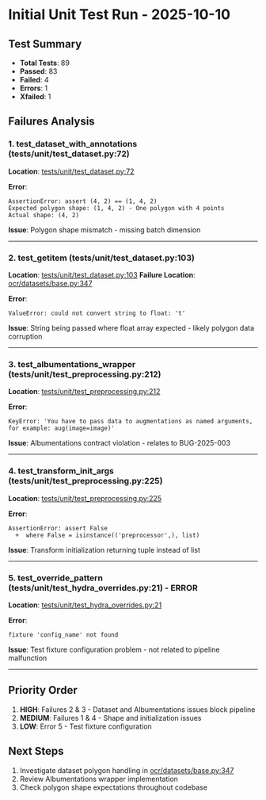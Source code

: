 # Initial Unit Test Run - 2025-10-10

## Test Summary
- **Total Tests**: 89
- **Passed**: 83
- **Failed**: 4
- **Errors**: 1
- **Xfailed**: 1

## Failures Analysis

### 1. test_dataset_with_annotations (tests/unit/test_dataset.py:72)
**Location**: [tests/unit/test_dataset.py:72](tests/unit/test_dataset.py#L72)

**Error**:
```
AssertionError: assert (4, 2) == (1, 4, 2)
Expected polygon shape: (1, 4, 2) - One polygon with 4 points
Actual shape: (4, 2)
```

**Issue**: Polygon shape mismatch - missing batch dimension

---

### 2. test_getitem (tests/unit/test_dataset.py:103)
**Location**: [tests/unit/test_dataset.py:103](tests/unit/test_dataset.py#L103)
**Failure Location**: [ocr/datasets/base.py:347](ocr/datasets/base.py#L347)

**Error**:
```
ValueError: could not convert string to float: 't'
```

**Issue**: String being passed where float array expected - likely polygon data corruption

---

### 3. test_albumentations_wrapper (tests/unit/test_preprocessing.py:212)
**Location**: [tests/unit/test_preprocessing.py:212](tests/unit/test_preprocessing.py#L212)

**Error**:
```
KeyError: 'You have to pass data to augmentations as named arguments, for example: aug(image=image)'
```

**Issue**: Albumentations contract violation - relates to BUG-2025-003

---

### 4. test_transform_init_args (tests/unit/test_preprocessing.py:225)
**Location**: [tests/unit/test_preprocessing.py:225](tests/unit/test_preprocessing.py#L225)

**Error**:
```
AssertionError: assert False
  +  where False = isinstance(('preprocessor',), list)
```

**Issue**: Transform initialization returning tuple instead of list

---

### 5. test_override_pattern (tests/unit/test_hydra_overrides.py:21) - ERROR
**Location**: [tests/unit/test_hydra_overrides.py:21](tests/unit/test_hydra_overrides.py#L21)

**Error**:
```
fixture 'config_name' not found
```

**Issue**: Test fixture configuration problem - not related to pipeline malfunction

---

## Priority Order
1. **HIGH**: Failures 2 & 3 - Dataset and Albumentations issues block pipeline
2. **MEDIUM**: Failures 1 & 4 - Shape and initialization issues
3. **LOW**: Error 5 - Test fixture configuration

## Next Steps
1. Investigate dataset polygon handling in [ocr/datasets/base.py:347](ocr/datasets/base.py#L347)
2. Review Albumentations wrapper implementation
3. Check polygon shape expectations throughout codebase
